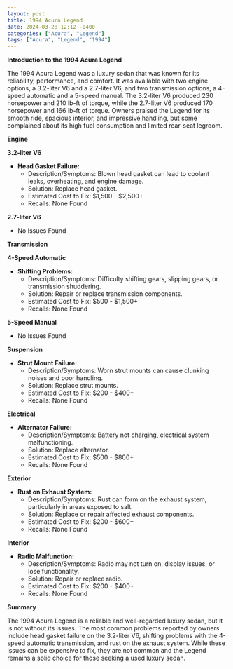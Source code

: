 ```yaml
---
layout: post
title: 1994 Acura Legend
date: 2024-03-28 12:12 -0400
categories: ["Acura", "Legend"]
tags: ["Acura", "Legend", "1994"]
---
```

**Introduction to the 1994 Acura Legend**

The 1994 Acura Legend was a luxury sedan that was known for its reliability, performance, and comfort. It was available with two engine options, a 3.2-liter V6 and a 2.7-liter V6, and two transmission options, a 4-speed automatic and a 5-speed manual. The 3.2-liter V6 produced 230 horsepower and 210 lb-ft of torque, while the 2.7-liter V6 produced 170 horsepower and 166 lb-ft of torque. Owners praised the Legend for its smooth ride, spacious interior, and impressive handling, but some complained about its high fuel consumption and limited rear-seat legroom.

**Engine**

**3.2-liter V6**

* **Head Gasket Failure:**
    * Description/Symptoms: Blown head gasket can lead to coolant leaks, overheating, and engine damage.
    * Solution: Replace head gasket.
    * Estimated Cost to Fix: $1,500 - $2,500+
    * Recalls: None Found

**2.7-liter V6**

* No Issues Found

**Transmission**

**4-Speed Automatic**

* **Shifting Problems:**
    * Description/Symptoms: Difficulty shifting gears, slipping gears, or transmission shuddering.
    * Solution: Repair or replace transmission components.
    * Estimated Cost to Fix: $500 - $1,500+
    * Recalls: None Found

**5-Speed Manual**

* No Issues Found

**Suspension**

* **Strut Mount Failure:**
    * Description/Symptoms: Worn strut mounts can cause clunking noises and poor handling.
    * Solution: Replace strut mounts.
    * Estimated Cost to Fix: $200 - $400+
    * Recalls: None Found

**Electrical**

* **Alternator Failure:**
    * Description/Symptoms: Battery not charging, electrical system malfunctioning.
    * Solution: Replace alternator.
    * Estimated Cost to Fix: $500 - $800+
    * Recalls: None Found

**Exterior**

* **Rust on Exhaust System:**
    * Description/Symptoms: Rust can form on the exhaust system, particularly in areas exposed to salt.
    * Solution: Replace or repair affected exhaust components.
    * Estimated Cost to Fix: $200 - $600+
    * Recalls: None Found

**Interior**

* **Radio Malfunction:**
    * Description/Symptoms: Radio may not turn on, display issues, or lose functionality.
    * Solution: Repair or replace radio.
    * Estimated Cost to Fix: $200 - $400+
    * Recalls: None Found

**Summary**

The 1994 Acura Legend is a reliable and well-regarded luxury sedan, but it is not without its issues. The most common problems reported by owners include head gasket failure on the 3.2-liter V6, shifting problems with the 4-speed automatic transmission, and rust on the exhaust system. While these issues can be expensive to fix, they are not common and the Legend remains a solid choice for those seeking a used luxury sedan.
